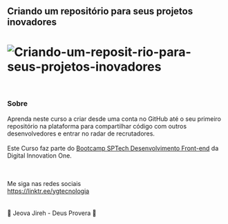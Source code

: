## Criando um repositório para seus projetos inovadores

<h1>
   <img src="https://i.ibb.co/SmZTfkH/Criando-um-reposit-rio-para-seus-projetos-inovadores.png" alt="Criando-um-reposit-rio-para-seus-projetos-inovadores" border="0">
</h1>
 <br>

### Sobre

Aprenda neste curso a criar desde uma conta no GitHub até o seu primeiro repositório na plataforma para compartilhar código com outros desenvolvedores e entrar no radar de recrutadores.
<br>
<br>
Este Curso faz parte do <a href="https://web.digitalinnovation.one/track/sp-tech-desenvolvimento-front-end">Bootcamp SPTech Desenvolvimento Front-end</a> da Digital Innovation One.
<br>
<br>
<br>

Me siga nas redes sociais<br>
https://linktr.ee/ygtecnologia
<br>
<br>
<br>
🙏 Jeova Jireh - Deus Provera 🙏



